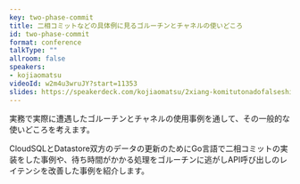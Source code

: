 ```yaml
---
key: two-phase-commit
title: 二相コミットなどの具体例に見るゴルーチンとチャネルの使いどころ
id: two-phase-commit
format: conference
talkType: ""
allroom: false
speakers:
- kojiaomatsu
videoId: w2m4u3wruJY?start=11353
slides: https://speakerdeck.com/kojiaomatsu/2xiang-komitutonadofalseshi-li-nijian-rugorutintotiyanerufalseshi-idokoro
---
```

実務で実際に遭遇したゴルーチンとチャネルの使用事例を通して、その一般的な使いどころを考えます。

CloudSQLとDatastore双方のデータの更新のためにGo言語で二相コミットの実装をした事例や、待ち時間がかかる処理をゴルーチンに逃がしAPI呼び出しのレイテンシを改善した事例を紹介します。
